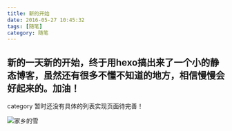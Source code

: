 ```yaml
---
title: 新的开始
date: 2016-05-27 10:45:32
tags: [随笔]
category: 随笔
---
```


## 新的一天新的开始，终于用hexo搞出来了一个小的静态博客，虽然还有很多不懂不知道的地方，相信慢慢会好起来的。加油！

category 暂时还没有具体的列表实现页面待完善！

![家乡的雪](/arcimg/yabuli.jpg)
